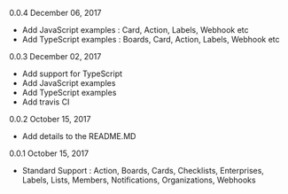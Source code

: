 0.0.4 December 06, 2017
  - Add JavaScript examples : Card, Action, Labels, Webhook etc
  - Add TypeScript examples : Boards, Card, Action, Labels, Webhook etc

0.0.3 December 02, 2017
  - Add support for TypeScript
  - Add JavaScript examples
  - Add TypeScript examples
  - Add travis CI

0.0.2 October 15, 2017
  - Add details to the README.MD
  
0.0.1 October 15, 2017
  - Standard Support : Action, Boards, Cards, Checklists, Enterprises, Labels, Lists, Members, Notifications, Organizations, Webhooks
